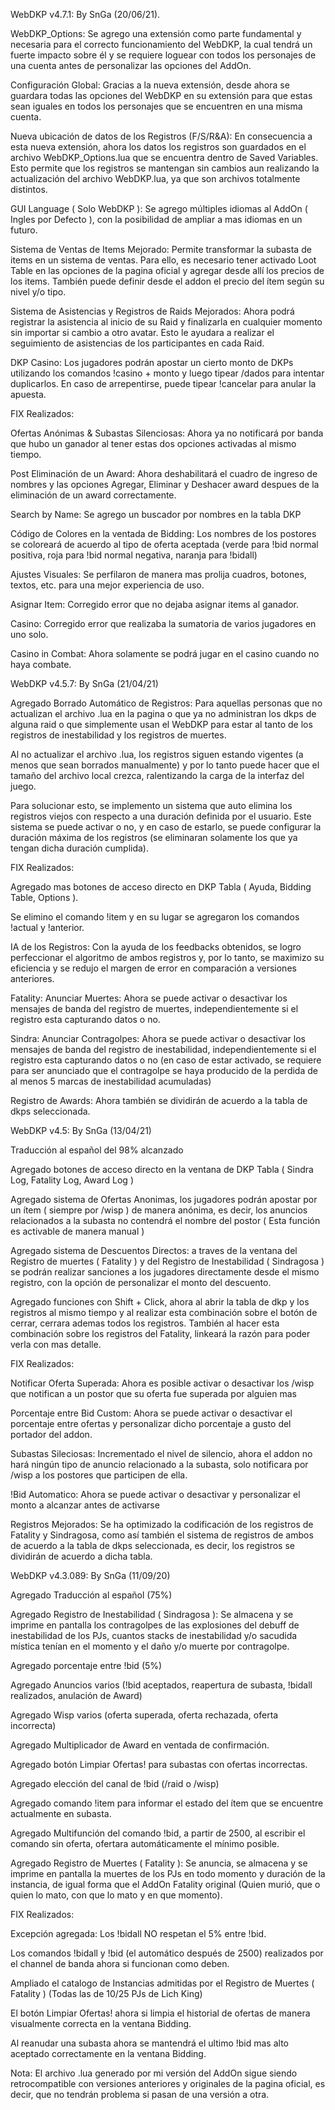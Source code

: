 WebDKP v4.7.1: By SnGa (20/06/21).

WebDKP_Options:
Se agrego una extensión como parte fundamental y necesaria para el correcto funcionamiento del WebDKP, la cual tendrá un fuerte impacto sobre él y se requiere loguear con todos los personajes de una cuenta antes de personalizar las opciones del AddOn.

Configuración Global:
Gracias a la nueva extensión, desde ahora se guardara todas las opciones del WebDKP en su extensión para que estas sean iguales en todos los personajes que se encuentren en una misma cuenta.

Nueva ubicación de datos de los Registros (F/S/R&A): 
En consecuencia a esta nueva extensión, ahora los datos los registros son guardados en el archivo WebDKP_Options.lua que se encuentra dentro de Saved Variables. Esto permite que los registros se mantengan sin cambios aun realizando la actualización del archivo WebDKP.lua, ya que son archivos totalmente distintos.

GUI Language ( Solo WebDKP ):
Se agrego múltiples idiomas al AddOn ( Ingles por Defecto ), con la posibilidad de ampliar a mas idiomas en un futuro. 

Sistema de Ventas de Items Mejorado:
Permite transformar la subasta de items en un sistema de ventas. Para ello, es necesario tener activado Loot Table en las opciones de la pagina oficial y agregar desde allí los precios de los items.
También puede definir desde el addon el precio del ítem según su nivel y/o tipo.

Sistema de Asistencias y Registros de Raids Mejorados:
Ahora podrá registrar la asistencia al inicio de su Raid y finalizarla en cualquier momento sin importar si cambio a otro avatar.  Esto le ayudara a realizar el seguimiento de asistencias de los participantes en cada Raid. 

DKP Casino:
Los jugadores podrán apostar un cierto monto de DKPs utilizando los comandos !casino + monto y luego tipear /dados para intentar duplicarlos. En caso de arrepentirse, puede tipear !cancelar para anular la apuesta.

FIX Realizados:

Ofertas Anónimas & Subastas Silenciosas: Ahora ya no notificará por banda que hubo un ganador al tener estas dos opciones activadas al mismo tiempo.

Post Eliminación de un Award: Ahora deshabilitará el cuadro de ingreso de nombres y las opciones Agregar, Eliminar y Deshacer award despues de la eliminación de un award correctamente.

Search by Name: Se agrego un buscador por nombres en la tabla DKP

Código de Colores en la ventada de Bidding: Los nombres de los postores se coloreará de acuerdo al tipo de oferta aceptada (verde para !bid normal positiva, roja para !bid normal negativa, naranja para !bidall)

Ajustes Visuales: Se perfilaron de manera mas prolija cuadros, botones, textos, etc. para una mejor experiencia de uso.

Asignar Item: Corregido error que no dejaba asignar items al ganador.

Casino: Corregido error que realizaba la sumatoria de varios jugadores en uno solo.

Casino in Combat: Ahora solamente se podrá jugar en el casino cuando no haya combate.



WebDKP v4.5.7: By SnGa (21/04/21)

Agregado Borrado Automático de Registros:
Para aquellas personas que no actualizan el archivo .lua en la pagina o que ya no administran los dkps de alguna raid o que simplemente usan el WebDKP para estar al tanto de los registros de inestabilidad y los registros de muertes. 

Al no actualizar el archivo .lua, los registros siguen estando vigentes (a menos que sean borrados manualmente) y por lo tanto puede hacer que el tamaño del archivo local crezca, ralentizando la carga de la interfaz del juego.

Para solucionar esto, se implemento un sistema que auto elimina los registros viejos con respecto a una duración definida por el usuario. Este sistema se puede activar o no, y en caso de estarlo, se puede configurar la duración máxima de los registros (se eliminaran solamente los que ya tengan dicha duración cumplida).

FIX Realizados:

Agregado mas botones de acceso directo en DKP Tabla ( Ayuda, Bidding Table, Options ).

Se elimino el comando !item y en su lugar se agregaron los comandos !actual y !anterior.

IA de los Registros: Con la ayuda de los feedbacks obtenidos, se logro perfeccionar el algoritmo de ambos registros y, por lo tanto, se maximizo su eficiencia y se redujo el margen de error en comparación a versiones anteriores.

Fatality: Anunciar Muertes: Ahora se puede activar o desactivar los mensajes de banda del registro de muertes, independientemente si el registro esta capturando datos o no. 

Sindra: Anunciar Contragolpes: Ahora se puede activar o desactivar los mensajes de banda del registro de inestabilidad, independientemente si el registro esta capturando datos o no (en caso de estar activado, se requiere para ser anunciado que el contragolpe se haya producido de la perdida de al menos 5 marcas de inestabilidad acumuladas)

Registro de Awards: Ahora también se dividirán de acuerdo a la tabla de dkps seleccionada.



WebDKP v4.5: By SnGa (13/04/21)

Traducción al español del 98% alcanzado

Agregado botones de acceso directo en la ventana de DKP Tabla ( Sindra Log, Fatality Log, Award Log )

Agregado sistema de Ofertas Anonimas, los jugadores podrán apostar por un ítem ( siempre por /wisp ) de manera anónima, es decir, los anuncios relacionados a la subasta no contendrá el nombre del postor ( Esta función es activable de manera manual )

Agregado sistema de Descuentos Directos: a traves de la ventana del Registro de muertes ( Fatality ) y del Registro de Inestabilidad ( Sindragosa ) se podrán realizar sanciones a los jugadores directamente desde el mismo registro, con la opción de personalizar el monto del descuento.

Agregado funciones con Shift + Click, ahora al abrir la tabla de dkp y los registros al mismo tiempo y al realizar esta combinación sobre el botón de cerrar, cerrara ademas todos los registros. También al hacer esta combinación sobre los registros del Fatality, linkeará la razón para poder verla con mas detalle.

FIX Realizados:

Notificar Oferta Superada: Ahora es posible activar o desactivar los /wisp que notifican a un postor que su oferta fue superada por alguien mas

Porcentaje entre Bid Custom: Ahora se puede activar o desactivar el porcentaje entre ofertas y personalizar dicho porcentaje a gusto del portador del addon.

Subastas Sileciosas: Incrementado el nivel de silencio, ahora el addon no hará ningún tipo de anuncio relacionado  a la subasta, solo notificara por /wisp a los postores que participen de ella.

!Bid Automatico: Ahora se puede activar o desactivar y personalizar el monto a alcanzar antes de activarse

Registros Mejorados: Se ha optimizado la codificación de los registros de Fatality y Sindragosa, como así también el sistema de registros de ambos de acuerdo a la tabla de dkps seleccionada, es decir, los registros se dividirán de acuerdo a dicha tabla.



WebDKP v4.3.089: By SnGa (11/09/20)

Agregado Traducción al español (75%)

Agregado Registro de Inestabilidad ( Sindragosa ): 
Se almacena y se imprime en pantalla los contragolpes de las explosiones del debuff de inestabilidad de los PJs, cuantos stacks de inestabilidad y/o sacudida mística tenían en el momento y el daño y/o muerte por contragolpe.

Agregado porcentaje entre !bid (5%)

Agregado Anuncios varios (!bid aceptados, reapertura de subasta, !bidall realizados, anulación de Award)

Agregado Wisp varios (oferta superada, oferta rechazada, oferta incorrecta)

Agregado Multiplicador de Award en ventada de confirmación.

Agregado botón Limpiar Ofertas! para subastas con ofertas incorrectas.

Agregado elección del canal de !bid (/raid o /wisp)

Agregado comando !item para informar el estado del ítem que se encuentre actualmente en subasta.

Agregado Multifunción del comando !bid, a partir de 2500, al escribir el comando sin oferta, ofertara automáticamente el mínimo posible.

Agregado Registro de Muertes ( Fatality ): 
Se anuncia, se almacena y se imprime en pantalla la muertes de los PJs en todo momento y duración de la instancia, de igual forma que el AddOn Fatality original (Quien murió, que o quien lo mato, con que lo mato y en que momento).

FIX Realizados:

Excepción agregada: Los !bidall NO respetan el 5% entre !bid.

Los comandos !bidall y !bid (el automático después de 2500) realizados por el channel de banda ahora si funcionan como deben.

Ampliado el catalogo de Instancias admitidas por el Registro de Muertes ( Fatality ) (Todas las de 10/25 PJs de Lich King)

El botón Limpiar Ofertas! ahora si limpia el historial de ofertas de manera visualmente correcta en la ventana Bidding.

Al reanudar una subasta ahora se mantendrá el ultimo !bid mas alto aceptado correctamente en la ventana Bidding.



Nota: El archivo .lua generado por mi versión del AddOn sigue siendo retrocompatible con versiones anteriores y originales de la pagina oficial, es decir, que no tendrán problema si pasan de una versión a otra.
